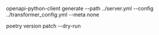 openapi-python-client generate --path ../server.yml --config ../transformer_config.yml --meta none


poetry version patch --dry-run